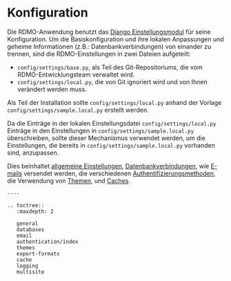 # Konfiguration

Die RDMO-Anwendung benutzt das [Django Einstellungsmodul](https://docs.djangoproject.com/en/1.10/topics/settings) für seine Konfiguration. Um die Basiskonfiguration und ihre lokalen Anpassungen und geheime Informationen (z.B.: Datenbankverbindungen) von einander zu trennen, sind die RDMO-Einstellungen in zwei Dateien aufgeteilt:

* `config/settings/base.py`, als Teil des Git-Repositoriums, die vom RDMO-Entwicklungsteam verwaltet wird.
* `config/settings/local.py`, die von Git ignoriert wird und von Ihnen verändert werden muss.

Als Teil der Installation sollte `config/settings/local.py` anhand der Vorlage `config/settings/sample.local.py` erstellt werden.

Da die Einträge in der lokalen Einstellungsdatei `config/settings/local.py` Einträge in den Einstellungen in `config/settings/sample.local.py` überschreiben, sollte dieser Mechanismus verwendet werden, um die Einstellungen, die bereits in `config/settings/sample.local.py` vorhanden sind, anzupassen.

Dies beinhaltet [allgemeine Einstellungen](general.html), [Datenbankverbindungen](databases.html), wie [E-mails](email.html) versendet werden, die verschiedenen [Authentifizierungsmethoden](authentication/index.html), die Verwendung von  [Themen](themes.html), und [Caches](cache.html).

```eval_rst
----

.. toctree::
   :maxdepth: 2

   general
   databases
   email
   authentication/index
   themes
   export-formats
   cache
   logging
   multisite
```
